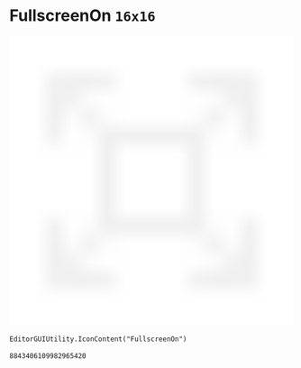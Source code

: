 # FullscreenOn `16x16`
<img src="/img/FullscreenOn.png" width=512 height=512>

``` CSharp
EditorGUIUtility.IconContent("FullscreenOn")
```
```
8843406109982965420
```
